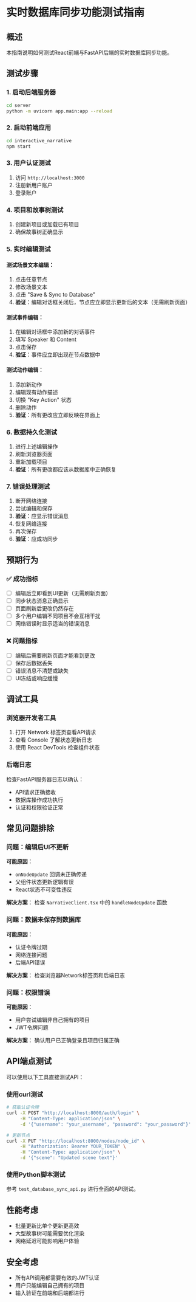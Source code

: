 # 实时数据库同步功能测试指南

## 概述

本指南说明如何测试React前端与FastAPI后端的实时数据库同步功能。

## 测试步骤

### 1. 启动后端服务器

```bash
cd server
python -m uvicorn app.main:app --reload
```

### 2. 启动前端应用

```bash
cd interactive_narrative
npm start
```

### 3. 用户认证测试

1. 访问 `http://localhost:3000`
2. 注册新用户账户
3. 登录账户

### 4. 项目和故事树测试

1. 创建新项目或加载已有项目
2. 确保故事树正确显示

### 5. 实时编辑测试

#### 测试场景文本编辑：
1. 点击任意节点
2. 修改场景文本
3. 点击 "Save & Sync to Database"
4. **验证**：编辑对话框关闭后，节点应立即显示更新后的文本（无需刷新页面）

#### 测试事件编辑：
1. 在编辑对话框中添加新的对话事件
2. 填写 Speaker 和 Content
3. 点击保存
4. **验证**：事件应立即出现在节点数据中

#### 测试动作编辑：
1. 添加新动作
2. 编辑现有动作描述
3. 切换 "Key Action" 状态
4. 删除动作
5. **验证**：所有更改应立即反映在界面上

### 6. 数据持久化测试

1. 进行上述编辑操作
2. 刷新浏览器页面
3. 重新加载项目
4. **验证**：所有更改都应该从数据库中正确恢复

### 7. 错误处理测试

1. 断开网络连接
2. 尝试编辑和保存
3. **验证**：应显示错误消息
4. 恢复网络连接
5. 再次保存
6. **验证**：应成功同步

## 预期行为

### ✅ 成功指标

- [ ] 编辑后立即看到UI更新（无需刷新页面）
- [ ] 同步状态消息正确显示
- [ ] 页面刷新后更改仍然存在
- [ ] 多个用户编辑不同项目不会互相干扰
- [ ] 网络错误时显示适当的错误消息

### ❌ 问题指标

- [ ] 编辑后需要刷新页面才能看到更改
- [ ] 保存后数据丢失
- [ ] 错误消息不清楚或缺失
- [ ] UI冻结或响应缓慢

## 调试工具

### 浏览器开发者工具

1. 打开 Network 标签页查看API请求
2. 查看 Console 了解状态更新日志
3. 使用 React DevTools 检查组件状态

### 后端日志

检查FastAPI服务器日志以确认：
- API请求正确接收
- 数据库操作成功执行
- 认证和权限验证正常

## 常见问题排除

### 问题：编辑后UI不更新

**可能原因**：
- `onNodeUpdate` 回调未正确传递
- 父组件状态更新逻辑有误
- React状态不可变性违反

**解决方案**：
检查 `NarrativeClient.tsx` 中的 `handleNodeUpdate` 函数

### 问题：数据未保存到数据库

**可能原因**：
- 认证令牌过期
- 网络连接问题
- 后端API错误

**解决方案**：
检查浏览器Network标签页和后端日志

### 问题：权限错误

**可能原因**：
- 用户尝试编辑非自己拥有的项目
- JWT令牌问题

**解决方案**：
确认用户已正确登录且项目归属正确

## API端点测试

可以使用以下工具直接测试API：

### 使用curl测试

```bash
# 获取认证令牌
curl -X POST "http://localhost:8000/auth/login" \
     -H "Content-Type: application/json" \
     -d '{"username": "your_username", "password": "your_password"}'

# 更新节点
curl -X PUT "http://localhost:8000/nodes/node_id" \
     -H "Authorization: Bearer YOUR_TOKEN" \
     -H "Content-Type: application/json" \
     -d '{"scene": "Updated scene text"}'
```

### 使用Python脚本测试

参考 `test_database_sync_api.py` 进行全面的API测试。

## 性能考虑

- 批量更新比单个更新更高效
- 大型故事树可能需要优化渲染
- 网络延迟可能影响用户体验

## 安全考虑

- 所有API调用都需要有效的JWT认证
- 用户只能编辑自己拥有的项目
- 输入验证在前端和后端都进行 